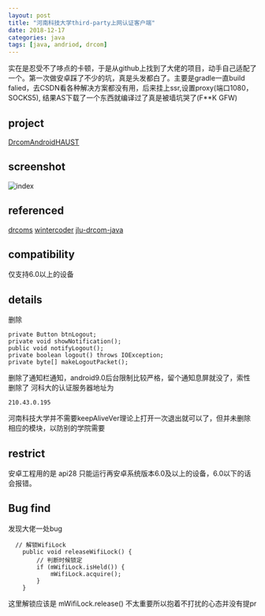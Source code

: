 ```yaml
---
layout: post
title: "河南科技大学third-party上网认证客户端"
date: 2018-12-17
categories: java
tags: [java, andriod, drcom]
---
```


实在是忍受不了哆点的卡顿，于是从github上找到了大佬的项目，动手自己适配了一个。第一次做安卓踩了不少的坑，真是头发都白了。主要是gradle一直build falied，去CSDN看各种解决方案都没有用，后来挂上ssr,设置proxy(端口1080，SOCKS5), 结果AS下载了一个东西就编译过了真是被墙坑哭了(F**K GFW)

## project
[DrcomAndroidHAUST](https://github.com/yh-cs/DrcomAndroidHAUST)
## screenshot
![index](https://github.com/yh-cs/yh-cs.github.io/blob/master/img/Screenshot_20181217.png)
## referenced
[drcoms](https://github.com/drcoms)
[wintercoder](https://github.com/wintercoder)
[jlu-drcom-java](https://github.com/drcoms/jlu-drcom-client/tree/master/jlu-drcom-java)
## compatibility
仅支持6.0以上的设备
## details
删除
~~~
private Button btnLogout;
private void showNotification();
public void notifyLogout();
private boolean logout() throws IOException;
private byte[] makeLogoutPacket();
~~~
删除了通知栏通知，android9.0后台限制比较严格，留个通知息屏就没了，索性删除了
河科大的认证服务器地址为
~~~
210.43.0.195
~~~
河南科技大学并不需要keepAliveVer理论上打开一次退出就可以了，但并未删除相应的模块，以防别的学院需要

## restrict
安卓工程用的是 api28 只能运行再安卓系统版本6.0及以上的设备，6.0以下的话会报错。

## Bug find
发现大佬一处bug
~~~
  // 解锁WifiLock
    public void releaseWifiLock() {
        // 判断时候锁定
        if (mWifiLock.isHeld()) {
            mWifiLock.acquire();
        }
    }
~~~
这里解锁应该是 mWifiLock.release() 不太重要所以抱着不打扰的心态并没有提pr